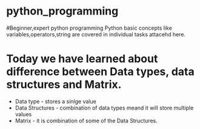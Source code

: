 # python_programming
#Beginner,expert python programming
Python basic concepts like variables,operators,string are covered in individual tasks attacehd here.
# Today we have learned about difference between Data types, data structures and Matrix.
* Data type - stores a sinlge value
* Data Structures - combination of data types meand it will store multiple values
* Matrix - it is combination of some of the Data Structures.
